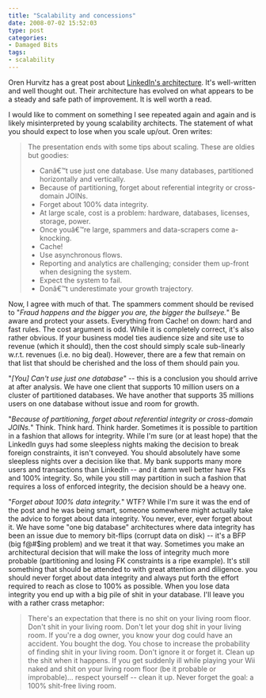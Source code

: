 ```yaml
---
title: "Scalability and concessions"
date: 2008-07-02 15:52:03
type: post
categories:
- Damaged Bits
tags:
- scalability
---
```


<p>Oren Hurvitz has a great post about <a href="https://hurvitz.org/blog/2008/06/linkedin-architecture">LinkedIn's architecture</a>. It's well-written and well thought out. Their architecture has evolved on what appears to be a steady and safe path of improvement. It is well worth a read.</p>  <p>I would like to comment on something I see repeated again and again and is likely misinterpreted by young scalability architects. The statement of what you should expect to lose when you scale up/out. Oren writes:</p>  <blockquote>The presentation ends with some tips about scaling. These are oldies but goodies:<br/><ul><li>Canâ€™t use just one database. Use many databases, partitioned horizontally and vertically.</li><li>Because of partitioning, forget about referential integrity or cross-domain JOINs.</li><li>Forget about 100% data integrity.</li><li>At large scale, cost is a problem: hardware, databases, licenses, storage, power.</li><li>Once youâ€™re large, spammers and data-scrapers come a-knocking.</li><li>Cache!</li><li>Use asynchronous flows.</li><li>Reporting and analytics are challenging; consider them up-front when designing the system.</li><li>Expect the system to fail.</li><li>Donâ€™t underestimate your growth trajectory.</li></ul></blockquote>  <p>Now, I agree with much of that. The spammers comment should be revised to "<em>Fraud happens and the bigger you are, the bigger the bullseye.</em>" Be aware and protect your assets. Everything from Cache! on down: hard and fast rules. The cost argument is odd.  While it is completely correct, it's also rather obvious.  If your business model ties audience size and site use to revenue (which it should), then the cost should simply scale sub-linearly w.r.t. revenues (i.e. no big deal).  However, there are a few that remain on that list that should be cherished and the loss of them should pain you.</p>  <p>"<em>[You] Can't use just one database</em>" -- this is a conclusion you should arrive at after analysis. We have one client that supports 10 million users on a cluster of partitioned databases. We have another that supports 35 millions users on one database without issue and room for growth.</p>  <p>"<em>Because of partitioning, forget about referential integrity or cross-domain JOINs.</em>" Think. Think hard. Think harder. Sometimes it is possible to partition in a fashion that allows for integrity. While I'm sure (or at least hope) that the LinkedIn guys had some sleepless nights making the decision to break foreign constraints, it isn't conveyed. You should absolutely have some sleepless nights over a decision like that. My bank supports many more users and transactions than LinkedIn -- and it damn well better have FKs and 100% integrity. So, while you still may partition in such a fashion that requires a loss of enforced integrity, the decision should be a heavy one.</p>  <p>"<em>Forget about 100% data integrity.</em>" WTF? While I'm sure it was the end of the post and he was being smart, someone somewhere might actually take the advice to forget about data integrity. You never, ever, ever forget about it. We have some "one big database" architectures where data integrity has been an issue due to memory bit-flips (corrupt data on disk) -- it's a BFP (big f@#$ing problem) and we treat it that way. Sometimes you make an architectural decision that will make the loss of integrity much more probable (partitioning and losing FK constraints is a ripe example). It's still something that should be attended to with great attention and diligence. you should never forget about data integrity and always put forth the effort required to reach as close to 100% as possible. When you lose data integrity you end up with a big pile of shit in your database. I'll leave you with a rather crass metaphor:</p>  <blockquote>There's an expectation that there is no shit on your living room floor. Don't shit in your living room. Don't let your dog shit in your living room. If you're a dog owner, you know your dog could have an accident. You bought the dog. You chose to increase the probability of finding shit in your living room. Don't ignore it or forget it. Clean up the shit when it happens. If you get suddenly ill while playing your Wii naked and shit on your living room floor (be it probable or improbable)... respect yourself -- clean it up. Never forget the goal: a 100% shit-free living room. </blockquote>
